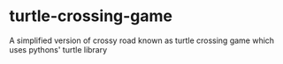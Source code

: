 # turtle-crossing-game
A simplified version of crossy road known as turtle crossing game which uses pythons' turtle library
